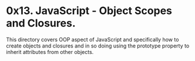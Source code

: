  # 0x13. JavaScript - Object Scopes and Closures.
This directory covers OOP aspect of JavaScript and specifically how to create objects and closures and in so doing using the prototype property to inherit attributes from other objects.

